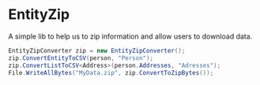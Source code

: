 # EntityZip
A simple lib to help us to zip information and allow users to download data. 

```C#
EntityZipConverter zip = new EntityZipConverter();
zip.ConvertEntityToCSV(person, "Person");
zip.ConvertListToCSV<Address>(person.Addresses, "Adresses");
File.WriteAllBytes("MyData.zip", zip.ConvertToZipBytes());
```
